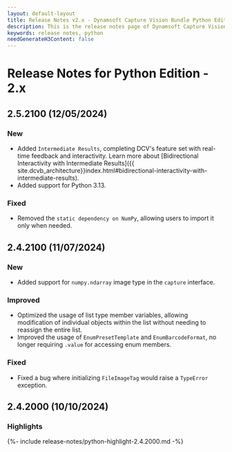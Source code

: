 ```yaml
---
layout: default-layout
title: Release Notes v2.x - Dynamsoft Capture Vision Bundle Python Edition
description: This is the release notes page of Dynamsoft Capture Vision Bundle Python Edition v2.x.
keywords: release notes, python
needGenerateH3Content: false
---
```


# Release Notes for Python Edition - 2.x

## 2.5.2100 (12/05/2024)

### New

- Added `Intermediate Results`, completing DCV's feature set with real-time feedback and interactivity. Learn more about [Bidirectional Interactivity with Intermediate Results]({{ site.dcvb_architecture}}index.html#bidirectional-interactivity-with-intermediate-results).
- Added support for Python 3.13.

### Fixed

- Removed the `static dependency on NumPy`, allowing users to import it only when needed.

## 2.4.2100 (11/07/2024)

### New

- Added support for `numpy.ndarray` image type in the `capture` interface.

### Improved

- Optimized the usage of list type member variables, allowing modification of individual objects within the list without needing to reassign the entire list.
- Improved the usage of `EnumPresetTemplate` and `EnumBarcodeFormat`, no longer requiring `.value` for accessing enum members.

### Fixed

- Fixed a bug where initializing `FileImageTag` would raise a `TypeError` exception.

## 2.4.2000 (10/10/2024)

### Highlights

{%- include release-notes/python-highlight-2.4.2000.md -%}


